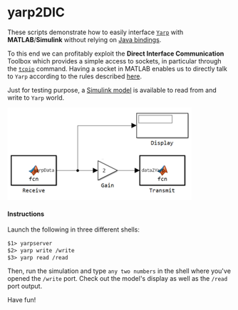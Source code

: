 # yarp2DIC

These scripts demonstrate how to easily interface [`Yarp`](https://github.com/robotology/yarp)
with **MATLAB**/**Simulink** without relying on [Java bindings](http://wiki.icub.org/yarpdoc/yarp_swig.html).

To this end we can profitably exploit the **Direct Interface Communication** Toolbox
which provides a simple access to sockets, in particular through the [`tcpip`](http://www.mathworks.com/help/instrument/tcpip.html) command.
Having a socket in MATLAB enables us to directly talk to `Yarp` according to the rules described
[here](http://wiki.icub.org/yarpdoc/yarp_without_yarp.html).

Just for testing purpose, a [Simulink model](https://github.com/pattacini/yarp2DIC/blob/master/yarpSimTest.mdl)
is available to read from and write to `Yarp` world.

![](https://github.com/pattacini/yarp2DIC/blob/master/img/model.png)

#### Instructions
Launch the following in three different shells:
```
$1> yarpserver
$2> yarp write /write
$3> yarp read /read
```
Then, run the simulation and type `any two numbers` in the shell where you've opened
the `/write` port. Check out the model's display as well as the `/read` port output.

Have fun!
